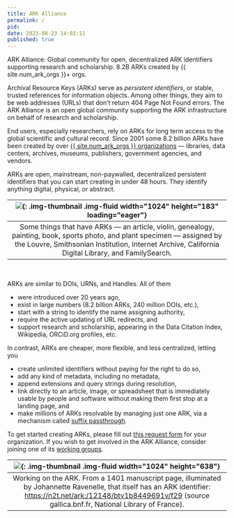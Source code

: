 ```yaml
---
title: ARK Alliance
permalink: /
pid:
date: 2023-08-23 14:03:11
published: true
---
```


ARK Alliance: Global community for open, decentralized ARK identifiers
supporting research and scholarship. 8.2B ARKs created by {{ site.num_ark_orgs
}}+ orgs.

<!--more-->

Archival Resource Keys (ARKs) serve as *persistent identifiers*, or stable,
trusted references for information objects. Among other things, they aim to be
web addresses (URLs) that don’t return 404 Page Not Found errors. The ARK
Alliance is an open global community supporting the ARK infrastructure on
behalf of research and scholarship.

End users, especially researchers, rely on ARKs for long term access to the
global scientific and cultural record. Since 2001 some 8.2 billion ARKs have
been created by over [{{ site.num_ark_orgs }} organizations] — libraries, data
centers, archives, museums, publishers, government agencies, and vendors.

ARKs are open, mainstream, non-paywalled, decentralized persistent identifiers
that you can start creating in under 48 hours. They identify anything digital,
physical, or abstract.

| ![][1]{: .img-thumbnail .img-fluid width="1024" height="183" loading="eager"} |
|:--:|
| Some things that have ARKs — an article, violin, genealogy, painting, book, sports photo, and plant specimen — assigned by the Louvre, Smithsonian Institution, Internet Archive, California Digital Library, and FamilySearch. |
<br/>

ARKs are similar to DOIs, URNs, and Handles. All of them

-   were introduced over 20 years ago,
-   exist in large numbers (8.2 billion ARKs, 240 million DOIs, etc.),
-   start with a string to identify the name assigning authority,
-   require the active updating of URL redirects, and
-   support research and scholarship, appearing in the Data Citation Index,
    Wikipedia, ORCiD.org profiles, etc.

In contrast, ARKs are cheaper, more flexible, and less centralized, letting you

-   create unlimited identifiers without paying for the right to do so,
-   add any kind of metadata, including no metadata,
-   append extensions and query strings during resolution,
-   link directly to an article, image, or spreadsheet that is immediately
    usable by people and software without making them first stop at a landing
    page, and
-   make millions of ARKs resolvable by managing just one ARK, via a mechanism
    called [suffix passthrough].

To get started creating ARKs, please fill out [this request form] for your
organization. If you wish to get involved in the ARK Alliance, consider
joining one of its [working groups].

| ![][2]{: .img-thumbnail .img-fluid width="1024" height="638"} |
|:--:|
| Working on the ARK. From a 1401 manuscript page, illuminated by Johannette Ravenelle, that itself has an ARK identifier: <https://n2t.net/ark:/12148/btv1b8449691v/f29> (source gallica.bnf.fr, National Library of France). |

[{{ site.num_ark_orgs }} organizations]: community.md
[1]: ../assets/images/pages/index/ark_things.png
[suffix passthrough]: about-ark-naans-and-systems.md#n2t-feature-suffix-passthrough
[this request form]: https://goo.gl/forms/bmckLSPpbzpZ5dix1
[working groups]: https://wiki.lyrasis.org/display/ARKs/ARKs+in+the+Open+Project
[2]: ../assets/images/pages/index/cropped-ARKsInTheOpen-1536x957.jpg
